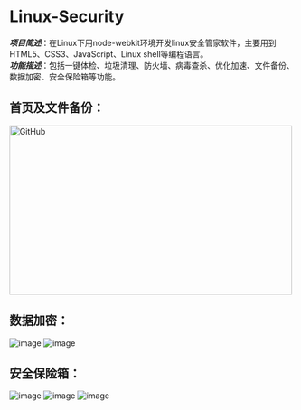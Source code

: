 # Linux-Security

**_项目简述_**：在Linux下用node-webkit环境开发linux安全管家软件，主要用到HTML5、CSS3、JavaScript、Linux shell等编程语言。  
**_功能描述_**：包括一键体检、垃圾清理、防火墙、病毒查杀、优化加速、文件备份、数据加密、安全保险箱等功能。

## 首页及文件备份：

<img src="https://raw.githubusercontent.com/cassiopeiaofmax/Linux-Security/master/screenshot/%E9%A6%96%E9%A1%B5.png" alt="GitHub"  width="500" height="300" />

## 数据加密：

![image](https://raw.githubusercontent.com/cassiopeiaofmax/Linux-Security/master/screenshot/%E6%95%B0%E6%8D%AE%E5%8A%A0%E5%AF%861.png)
![image](https://raw.githubusercontent.com/cassiopeiaofmax/Linux-Security/master/screenshot/%E6%95%B0%E6%8D%AE%E5%8A%A0%E5%AF%862.png)

## 安全保险箱：

![image](https://raw.githubusercontent.com/cassiopeiaofmax/Linux-Security/master/screenshot/%E8%B5%84%E6%96%99%E4%BF%9D%E6%8A%A41.png)
![image](https://raw.githubusercontent.com/cassiopeiaofmax/Linux-Security/master/screenshot/%E8%B5%84%E6%96%99%E4%BF%9D%E6%8A%A42.png)
![image](https://raw.githubusercontent.com/cassiopeiaofmax/Linux-Security/master/screenshot/%E8%B5%84%E6%96%99%E4%BF%9D%E6%8A%A43.png)

